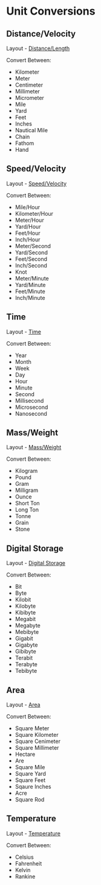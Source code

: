 Unit Conversions
===================

## Distance/Velocity
Layout - <a href="https://github.com/sagargarg/UnitConversion/blob/master/menu1_layout.xml">Distance/Length</a>

Convert Between:
* Kilometer
* Meter
* Centimeter
* Millimeter
* Micrometer
* Mile
* Yard
* Feet
* Inches
* Nautical Mile
* Chain
* Fathom
* Hand

## Speed/Velocity
Layout - <a href="https://github.com/sagargarg/UnitConversion/blob/master/menu2_layout.xml">Speed/Velocity</a>

Convert Between:
* Mile/Hour
* Kilometer/Hour
* Meter/Hour
* Yard/Hour
* Feet/Hour
* Inch/Hour
* Meter/Second
* Yard/Second
* Feet/Second
* Inch/Second
* Knot
* Meter/Minute
* Yard/Minute
* Feet/Minute
* Inch/Minute

## Time
Layout - <a href="https://github.com/sagargarg/UnitConversion/blob/master/menu3_layout.xml">Time</a>

Convert Between:
* Year
* Month
* Week
* Day
* Hour
* Minute
* Second
* Millisecond
* Microsecond
* Nanosecond

## Mass/Weight
Layout - <a href="https://github.com/sagargarg/UnitConversion/blob/master/menu4_layout.xml">Mass/Weight</a>

Convert Between:
* Kilogram
* Pound
* Gram
* Milligram
* Ounce
* Short Ton
* Long Ton
* Tonne
* Grain
* Stone

## Digital Storage
Layout - <a href="https://github.com/sagargarg/UnitConversion/blob/master/menu5_layout.xml">Digital Storage</a>

Convert Between:
* Bit
* Byte
* Kilobit
* Kilobyte
* Kibibyte
* Megabit
* Megabyte
* Mebibyte
* Gigabit
* Gigabyte
* Gibibyte
* Terabit
* Terabyte
* Tebibyte

## Area
Layout - <a href="https://github.com/sagargarg/UnitConversion/blob/master/menu6_layout.xml">Area</a>

Convert Between:
* Square Meter
* Square Kilometer
* Square Cenimeter
* Square Millimeter
* Hectare
* Are
* Square Mile
* Square Yard
* Square Feet
* Sqaure Inches
* Acre
* Square Rod

## Temperature
Layout - <a href="https://github.com/sagargarg/UnitConversion/blob/master/menu7_layout.xml">Temperature</a>

Convert Between:
* Celsius
* Fahrenheit
* Kelvin
* Rankine
